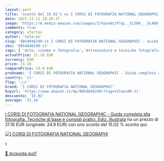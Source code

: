 ```yaml
---
layout: post
title: 'sconto del 15.02 % su I CORSI DI FOTOGRAFIA NATIONAL GEOGRAPHI  '
date: 2021-11-11 18:26:37
image: 'https://m.media-amazon.com/images/I/41enAtzP7qL._SL500_._SL400_.jpg'
comments: true
category: ofertas
author: 'tole.es'
slug: '8854046299-it I CORSI DI FOTOGRAFIA NATIONAL GEOGRAPHIC - Guida completa...'
sku: '8854046299-it'
tags: [ 'Arte, cinema e fotografia','Attrezzature e tecniche fotografiche','Fotografia','Libri','i corsi di fotografia national geographic', ]
actualPrice: 21.16 EUR
currency: EUR
price: 21.16
comparePrice: 24.9 EUR
prodname: 'I CORSI DI FOTOGRAFIA NATIONAL GEOGRAPHIC - Guida completa alla fotografia. Tecniche di base e consigli pratici. Ediz. illustrata'
country: 'it'
flag: '🇮🇹'
brand: 'I CORSI DI FOTOGRAFIA NATIONAL GEOGRAPHIC'
buyurl: 'https://www.amazon.it/dp/8854046299/?tag=tolees00-21'
descuento: '15.02'
average: '21.16'
---
```


[I CORSI DI FOTOGRAFIA NATIONAL GEOGRAPHIC - Guida completa alla fotografia. Tecniche di base e consigli pratici. Ediz. illustrata](https://www.amazon.it/dp/8854046299/?tag=tolees00-21) ha un prezzo di 21.16 EUR (originale: 24.9 EUR) con uno sconto del 15.02 % sconto qui:

[![I CORSI DI FOTOGRAFIA NATIONAL GEOGRAPHI](https://m.media-amazon.com/images/I/41enAtzP7qL._SL500_._SL400_.jpg)](https://www.amazon.it/dp/8854046299/?tag=tolees00-21)

ℹ️:


[🛒 Acquista qui!!](https://www.amazon.it/dp/8854046299/?tag=tolees00-21)
